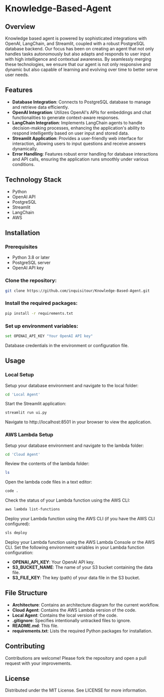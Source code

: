 # Knowledge-Based-Agent

## Overview
Knowledge based agent is powered by sophisticated integrations with OpenAI, LangChain, and Streamlit, coupled with a robust PostgreSQL database backend. Our focus has been on creating an agent that not only handles tasks autonomously but also adapts and responds to user input with high intelligence and contextual awareness. By seamlessly merging these technologies, we ensure that our agent is not only responsive and dynamic but also capable of learning and evolving over time to better serve user needs.
## Features
- **Database Integration**: Connects to PostgreSQL database to manage and retrieve data efficiently.
- **OpenAI Integration**: Utilizes OpenAI's APIs for embeddings and chat functionalities to generate context-aware responses.
- **LangChain Integration**: Implements LangChain agents to handle decision-making processes, enhancing the application's ability to respond intelligently based on user input and stored data.
- **Streamlit Application**: Provides a user-friendly web interface for interaction, allowing users to input questions and receive answers dynamically.
- **Error Handling**: Features robust error handling for database interactions and API calls, ensuring the application runs smoothly under various conditions.
  
## Technology Stack
- Python
- OpenAI API
- PostgreSQL
- Streamlit
- LangChain
- AWS

## Installation

### Prerequisites
- Python 3.8 or later
- PostgreSQL server
- OpenAI API key

### Clone the repository:
```bash
git clone https://github.com/inquisitour/Knowledge-Based-Agent.git
```

### Install the required packages:
```bash
pip install -r requirements.txt
```
### Set up environment variables:
```bash
set OPENAI_API_KEY "Your OpenAI API key"
```
Database credentials in the environment or configuration file.

## Usage
### Local Setup
Setup your database environment and navigate to the local folder:
```bash
cd 'Local Agent'
```
Start the Streamlit application:
```bash
streamlit run ui.py
```
Navigate to http://localhost:8501 in your browser to view the application.

### AWS Lambda Setup
Setup your database environment and navigate to the lambda folder:
```bash
cd 'Cloud Agent'
```
Review the contents of the lambda folder:
```bash
ls
```
Open the lambda code files in a text editor:
```bash
code .
```
Check the status of your Lambda function using the AWS CLI:
```bash
aws lambda list-functions
```
Deploy your Lambda function using the AWS CLI (if you have the AWS CLI configured):
```bash
sls deploy
```
Deploy your Lambda function using the AWS Lambda Console or the AWS CLI.
Set the following environment variables in your Lambda function configuration:
- **OPENAI_API_KEY**: Your OpenAI API key.
- **S3_BUCKET_NAME**: The name of your S3 bucket containing the data file.
- **S3_FILE_KEY**: The key (path) of your data file in the S3 bucket.

## File Structure
- **Architecture**: Contains an architecture diagram for the current workflow.
- **Cloud Agent**: Contains the AWS Lambda version of the code.
- **Local Agent**: Contains the local version of the code.
- **.gitignore**: Specifies intentionally untracked files to ignore.
- **README.md**: This file.
- **requirements.txt**: Lists the required Python packages for installation.


## Contributing
Contributions are welcome! Please fork the repository and open a pull request with your improvements.

## License
Distributed under the MIT License. See LICENSE for more information.


